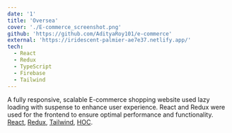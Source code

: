 ```yaml
---
date: '1'
title: 'Oversea'
cover: './E-commerce_screenshot.png'
github: 'https://github.com/AdityaRoy101/e-commerce'
external: 'https://iridescent-palmier-ae7e37.netlify.app/'
tech:
  - React
  - Redux
  - TypeScript
  - Firebase
  - Tailwind
---
```


A fully responsive, scalable E-commerce shopping website used lazy loading with suspense to enhance user experience. React and Redux were used for the frontend to ensure optimal performance and functionality. [React](https://react.dev/), [Redux](https://redux.js.org/), [Tailwind](https://tailwindcss.com/), [HOC](https://www.smashingmagazine.com/2020/06/higher-order-components-react/).
